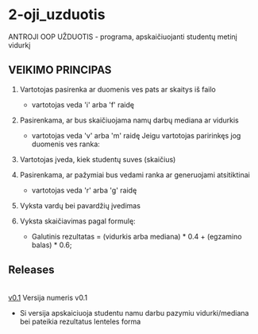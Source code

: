 # 2-oji_uzduotis

ANTROJI OOP UŽDUOTIS - programa, apskaičiuojanti studentų metinį vidurkį
 
## VEIKIMO PRINCIPAS

1. Vartotojas pasirenka ar duomenis ves pats ar skaitys iš failo
   * vartotojas veda 'i' arba 'f' raidę
2. Pasirenkama, ar bus skaičiuojama namų darbų mediana ar vidurkis 
   * vartotojas veda 'v' arba 'm' raidę
Jeigu vartotojas paririnkęs jog duomenis ves ranka:
3. Vartotojas įveda, kiek studentų suves (skaičius)
4. Pasirenkama, ar pažymiai bus vedami ranka ar generuojami atsitiktinai 
   * vartotojas veda 'r' arba 'g' raidę
5. Vyksta vardų bei pavardžių įvedimas

6. Vyksta skaičiavimas pagal formulę:
    * Galutinis rezultatas = (vidurkis arba mediana) * 0.4 + (egzamino balas) * 0.6;
 
## Releases 
<br />[v0.1](https://github.com/Definitelynotaspruce/2-oji_uzduotis/releases/tag/v0.1) 
Versija numeris v0.1
* Si versija apskaiciuoja studentu namu darbu pazymiu vidurki/mediana bei pateikia rezultatus lenteles forma


